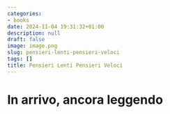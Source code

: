 ```yaml
---
categories:
- books
date: 2024-11-04 19:31:32+01:00
description: null
draft: false
image: image.png
slug: pensieri-lenti-pensieri-veloci
tags: []
title: Pensieri Lenti Pensieri Veloci
---
```


<!-- hash: c05167b028b9 -->
# In arrivo, ancora leggendo